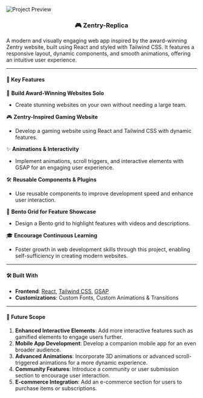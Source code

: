![Project Preview](public/img/img_readme.png)

<h3 align="center">🎮 Zentry-Replica</h3>

A modern and visually engaging web app inspired by the award-winning Zentry website, built using React and styled with Tailwind CSS. It features a responsive layout, dynamic components, and smooth animations, offering an intuitive user experience.

---

<h4>📌 Key Features</h4>

🚀 **Build Award-Winning Websites Solo**

-   Create stunning websites on your own without needing a large team.

🎮 **Zentry-Inspired Gaming Website**

-   Develop a gaming website using React and Tailwind CSS with dynamic features.

✨ **Animations & Interactivity**

-   Implement animations, scroll triggers, and interactive elements with GSAP for an engaging user experience.

🛠️ **Reusable Components & Plugins**

-   Use reusable components to improve development speed and enhance user interaction.

🎥 **Bento Grid for Feature Showcase**

-   Design a Bento grid to highlight features with videos and descriptions.

🎓 **Encourage Continuous Learning**

-   Foster growth in web development skills through this project, enabling self-sufficiency in creating modern websites.

---

<h4>🛠️ Built With</h4>

-   **Frontend**: [React](https://reactjs.org/), [Tailwind CSS](https://tailwindcss.com/), [GSAP](https://greensock.com/gsap/)
-   **Customizations**: Custom Fonts, Custom Animations & Transitions

---

<h4>🌟 Future Scope</h4>

1. **Enhanced Interactive Elements**: Add more interactive features such as gamified elements to engage users further.
2. **Mobile App Development**: Develop a companion mobile app for an even broader audience.
3. **Advanced Animations**: Incorporate 3D animations or advanced scroll-triggered animations for a more dynamic experience.
4. **Community Features**: Introduce a community or user submission section to encourage user interaction.
5. **E-commerce Integration**: Add an e-commerce section for users to purchase items or subscriptions.